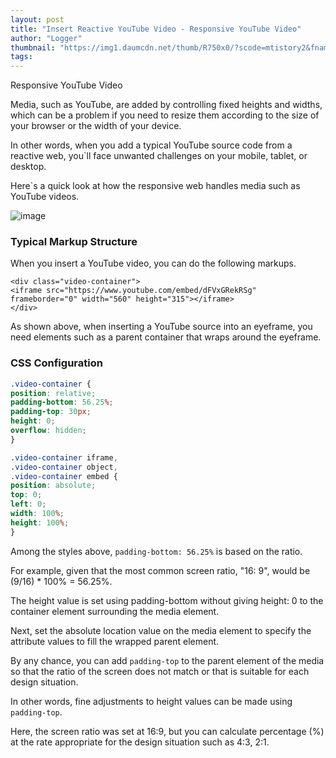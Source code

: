 ```yaml
---
layout: post
title: "Insert Reactive YouTube Video - Responsive YouTube Video"
author: "Logger"
thumbnail: "https://img1.daumcdn.net/thumb/R750x0/?scode=mtistory2&fname=https%3A%2F%2Ft1.daumcdn.net%2Fcfile%2Ftistory%2F2434584E569F07040C"
tags: 
---
```



Responsive YouTube Video

Media, such as YouTube, are added by controlling fixed heights and widths, which can be a problem if you need to resize them according to the size of your browser or the width of your device.

In other words, when you add a typical YouTube source code from a reactive web, you`ll face unwanted challenges on your mobile, tablet, or desktop.

Here`s a quick look at how the responsive web handles media such as YouTube videos.

![image](https://t1.daumcdn.net/cfile/tistory/2434584E569F07040C)

### Typical Markup Structure

When you insert a YouTube video, you can do the following markups.

```undefined
<div class="video-container">
<iframe src="https://www.youtube.com/embed/dFVxGRekRSg" frameborder="0" width="560" height="315"></iframe>
</div>
```

As shown above, when inserting a YouTube source into an eyeframe, you need elements such as a parent container that wraps around the eyeframe.

### CSS Configuration

```css
.video-container {
position: relative;
padding-bottom: 56.25%;
padding-top: 30px;
height: 0;
overflow: hidden;
}

.video-container iframe,
.video-container object,
.video-container embed {
position: absolute;
top: 0;
left: 0;
width: 100%;
height: 100%;
}
```

Among the styles above, `padding-bottom: 56.25%` is based on the ratio.

For example, given that the most common screen ratio, "16: 9", would be (9/16) * 100% = 56.25%.

The height value is set using padding-bottom without giving height: 0 to the container element surrounding the media element.

Next, set the absolute location value on the media element to specify the attribute values to fill the wrapped parent element.

By any chance, you can add `padding-top` to the parent element of the media so that the ratio of the screen does not match or that is suitable for each design situation.

In other words, fine adjustments to height values can be made using `padding-top`.

Here, the screen ratio was set at 16:9, but you can calculate percentage (%) at the rate appropriate for the design situation such as 4:3, 2:1.